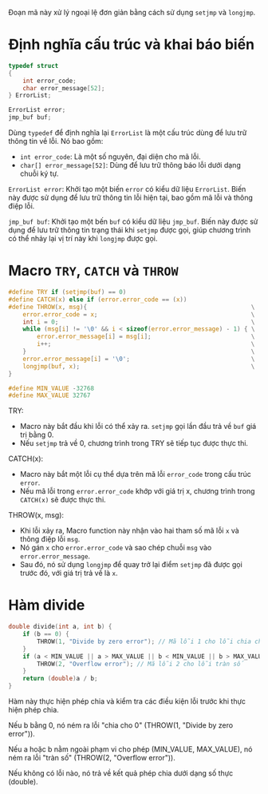 Đoạn mã này xử lý ngoại lệ đơn giản bằng cách sử dụng `setjmp` và `longjmp`.
 
# Định nghĩa cấu trúc và khai báo biến
  ```c
  typedef struct
  {
      int error_code;
      char error_message[52];
  } ErrorList;

  ErrorList error;
  jmp_buf buf;
  ```
Dùng `typedef` để định nghĩa lại `ErrorList` là một cấu trúc dùng để lưu trữ thông tin về lỗi. Nó bao gồm:

  - `int error_code`: Là một số nguyên, đại diện cho mã lỗi.
  - `char[] error_message[52]`: Dùng để lưu trữ thông báo lỗi dưới dạng chuỗi ký tự.
    
`ErrorList error`: Khởi tạo một biến `error` có kiểu dữ liệu `ErrorList`. Biến này được sử dụng để lưu trữ thông tin lỗi hiện tại, bao gồm mã lỗi và thông điệp lỗi.

`jmp_buf buf`: Khởi tạo một bến `buf` có kiểu dữ liệu `jmp_buf`. Biến này được sử dụng để lưu trữ thông tin trạng thái khi `setjmp` được gọi, giúp chương trình có thể nhảy lại vị trí này khi `longjmp` được gọi.

# Macro `TRY`, `CATCH` và `THROW`
  ```c
  #define TRY if (setjmp(buf) == 0)
  #define CATCH(x) else if (error.error_code == (x))
  #define THROW(x, msg){                                              \
      error.error_code = x;                                           \
      int i = 0;                                                      \
      while (msg[i] != '\0' && i < sizeof(error.error_message) - 1) { \
          error.error_message[i] = msg[i];                            \
          i++;                                                        \
      }                                                               \
      error.error_message[i] = '\0';                                  \
      longjmp(buf, x);                                                \
  }
  
  #define MIN_VALUE -32768
  #define MAX_VALUE 32767
  ```

TRY: 
  - Macro này bắt đầu khi lỗi có thể xảy ra. `setjmp` gọi lần đầu trả về `buf` giá trị bằng 0.
  - Nếu `setjmp` trả về 0, chương trình trong TRY sẽ tiếp tục được thực thi.
    
CATCH(x):
  - Macro này bắt một lỗi cụ thể dựa trên mã lỗi `error_code` trong cấu trúc `error`.
  - Nếu mã lỗi trong `error.error_code` khớp với giá trị x, chương trình trong `CATCH(x)` sẽ được thực thi.
    
THROW(x, msg):

  - Khi lỗi xảy ra, Macro function này nhận vào hai tham số mã lỗi `x` và thông điệp lỗi `msg`.
  - Nó gán `x` cho `error.error_code` và sao chép chuỗi `msg` vào `error.error_message`.
  - Sau đó, nó sử dụng `longjmp` để quay trở lại điểm `setjmp` đã được gọi trước đó, với giá trị trả về là `x`.

# Hàm divide
  ```c
  double divide(int a, int b) {   
      if (b == 0) {
          THROW(1, "Divide by zero error"); // Mã lỗi 1 cho lỗi chia cho 0
      }
      if (a < MIN_VALUE || a > MAX_VALUE || b < MIN_VALUE || b > MAX_VALUE) {
          THROW(2, "Overflow error"); // Mã lỗi 2 cho lỗi tràn số
      }
      return (double)a / b;
  }
  ```
Hàm này thực hiện phép chia và kiểm tra các điều kiện lỗi trước khi thực hiện phép chia.

Nếu b bằng 0, nó ném ra lỗi "chia cho 0" (THROW(1, "Divide by zero error")).

Nếu a hoặc b nằm ngoài phạm vi cho phép (MIN_VALUE, MAX_VALUE), nó ném ra lỗi "tràn số" (THROW(2, "Overflow error")).

Nếu không có lỗi nào, nó trả về kết quả phép chia dưới dạng số thực (double).

